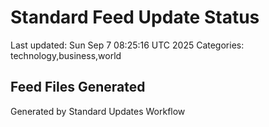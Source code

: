 # Standard Feed Update Status
Last updated: Sun Sep  7 08:25:16 UTC 2025
Categories: technology,business,world

## Feed Files Generated

Generated by Standard Updates Workflow

